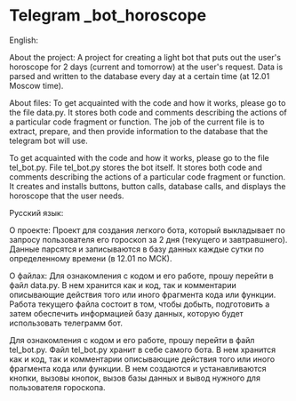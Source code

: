 # Telegram _bot_horoscope

English:

About the project:
A project for creating a light bot that puts out the user's horoscope for 2 days (current and tomorrow) at the user's request.
Data is parsed and written to the database every day at a certain time (at 12.01 Moscow time).

About files:
To get acquainted with the code and how it works, please go to the file data.py.
It stores both code and comments describing the actions of a particular code fragment or function.
The job of the current file is to extract, prepare, and then provide information to the database that the telegram bot will use.

To get acquainted with the code and how it works, please go to the file tel_bot.py.
File tel_bot.py stores the bot itself.
It stores both code and comments describing the actions of a particular code fragment or function.
It creates and installs buttons, button calls, database calls, and displays the horoscope that the user needs.


Русский язык:

О проекте:
Проект для создания легкого бота, который выкладывает по запросу пользователя его гороскоп за 2 дня (текущего и завтравшнего).
Данные парсятся и записываются в базу данных каждые сутки по определенному времени (в 12.01 по МСК).

О файлах:
Для ознакомления с кодом и его работе, прошу перейти в файл data.py.
В нем хранится как и код, так и комментарии описывающие действия того или иного фрагмента кода или функции.
Работа текущего файла состоит в том, чтобы добыть, подготовить а затем обеспечить информацией базу данных, которую будет использовать телеграмм бот.

Для ознакомления с кодом и его работе, прошу перейти в файл tel_bot.py.
Файл tel_bot.py хранит в себе самого бота.
В нем хранится как и код, так и комментарии описывающие действия того или иного фрагмента кода или функции.
В нем создаются и устанавливаются кнопки, вызовы кнопок, вызов базы данных и вывод нужного для пользователя гороскопа.
